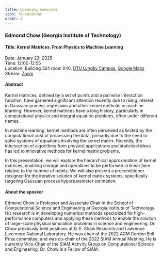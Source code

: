 ```yaml
---
title: Upcoming seminars
icon: fa-calendar
order: 3
---
```


### Edmond Chow (Georgia Institute of Technology)

#### Title: Kernel Matrices: From Physics to Machine Learning

Date: January 22, 2025  
Time: 12:00-12:55  
Location: Building 324 room 040, [DTU Lyngby Campus](https://www.dtu.dk/english/about/campuses/dtu-lyngby-campus), [Google Maps](https://maps.app.goo.gl/mG3gJs1VUY7mGfdm6)  
Stream: [Zoom](https://dtumods.github.io/zoom)

#### Abstract

Kernel matrices, defined by a set of points and a pairwise interaction function, have garnered significant attention recently due to rising interest in Gaussian process regression and other kernel methods in machine learning. However, kernel matrices have a long history, particularly in computational physics and integral equation problems, often under different names.

In machine learning, kernel methods are often perceived as limited by the computational cost of processing the data, primarily due to the need to solve systems of equations involving the kernel matrix. Recently, the intersection of algorithms from physical applications and statistical ideas has led to innovative methods for kernel matrix problems.

In this presentation, we will explore the hierarchical approximation of kernel matrices, enabling storage and operations to be performed in linear time relative to the number of points. We will also present a preconditioner designed for the iterative solution of kernel matrix systems, specifically targeting Gaussian process hyperparameter estimation.

#### About the speaker

Edmond Chow is Professor and Associate Chair in the School of Computational Science and Engineering at Georgia Institute of Technology. His research is in developing numerical methods specialized for high-performance computers and applying these methods to enable the solution of large-scale physical simulation problems in science and engineering. Dr. Chow previously held positions at D. E. Shaw Research and Lawrence Livermore National Laboratory. He was chair of the 2022 ACM Gordon Bell Prize committee, and was co-chair of the 2022 SIAM Annual Meeting. He is currently Vice-Chair of the SIAM Activity Group on Computational Science and Engineering. Dr. Chow is a Fellow of SIAM.
